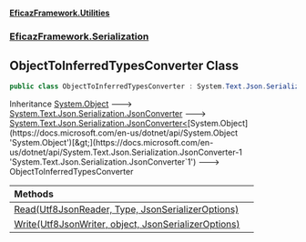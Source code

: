 #### [EficazFramework.Utilities](EficazFrameworkUtilities.md 'EficazFramework Utilities')
### [EficazFramework.Serialization](EficazFrameworkUtilities.md#EficazFramework.Serialization 'EficazFramework.Serialization')

## ObjectToInferredTypesConverter Class

```csharp
public class ObjectToInferredTypesConverter : System.Text.Json.Serialization.JsonConverter<object>
```

Inheritance [System.Object](https://docs.microsoft.com/en-us/dotnet/api/System.Object 'System.Object') &#129106; [System.Text.Json.Serialization.JsonConverter](https://docs.microsoft.com/en-us/dotnet/api/System.Text.Json.Serialization.JsonConverter 'System.Text.Json.Serialization.JsonConverter') &#129106; [System.Text.Json.Serialization.JsonConverter&lt;](https://docs.microsoft.com/en-us/dotnet/api/System.Text.Json.Serialization.JsonConverter-1 'System.Text.Json.Serialization.JsonConverter`1')[System.Object](https://docs.microsoft.com/en-us/dotnet/api/System.Object 'System.Object')[&gt;](https://docs.microsoft.com/en-us/dotnet/api/System.Text.Json.Serialization.JsonConverter-1 'System.Text.Json.Serialization.JsonConverter`1') &#129106; ObjectToInferredTypesConverter

| Methods | |
| :--- | :--- |
| [Read(Utf8JsonReader, Type, JsonSerializerOptions)](EficazFramework.Serialization/ObjectToInferredTypesConverter/Read(Utf8JsonReader,Type,JsonSerializerOptions).md 'EficazFramework.Serialization.ObjectToInferredTypesConverter.Read(System.Text.Json.Utf8JsonReader, System.Type, System.Text.Json.JsonSerializerOptions)') | |
| [Write(Utf8JsonWriter, object, JsonSerializerOptions)](EficazFramework.Serialization/ObjectToInferredTypesConverter/Write(Utf8JsonWriter,object,JsonSerializerOptions).md 'EficazFramework.Serialization.ObjectToInferredTypesConverter.Write(System.Text.Json.Utf8JsonWriter, object, System.Text.Json.JsonSerializerOptions)') | |
